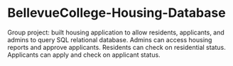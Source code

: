 # BellevueCollege-Housing-Database
Group project: built housing application to allow residents, applicants, and admins to query SQL relational database. Admins can access housing reports and approve applicants. Residents can check on residential status. Applicants can apply and check on applicant status.
